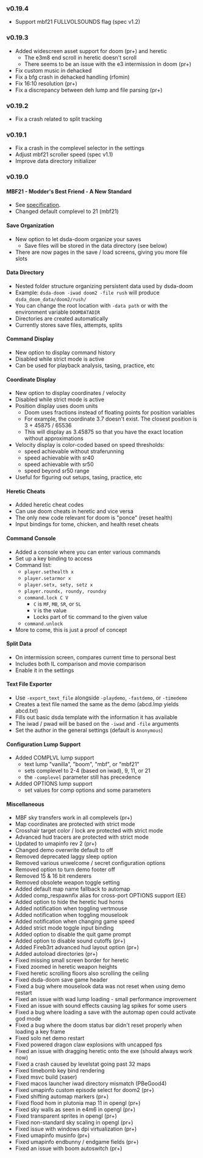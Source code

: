 ### v0.19.4
- Support mbf21 FULLVOLSOUNDS flag (spec v1.2)

### v0.19.3
- Added widescreen asset support for doom (pr+) and heretic
  - The e3m8 end scroll in heretic doesn't scroll
  - There seems to be an issue with the e3 intermission in doom (pr+)
- Fix custom music in dehacked
- Fix a bfg crash in dehacked handling (rfomin)
- Fix 16:10 resolution (pr+)
- Fix a discrepancy between deh lump and file parsing (pr+)

### v0.19.2
- Fix a crash related to split tracking

### v0.19.1
- Fix a crash in the complevel selector in the settings
- Adjust mbf21 scroller speed (spec v1.1)
- Improve data directory initializer

### v0.19.0

#### MBF21 - Modder's Best Friend - A New Standard
- See [specification](https://github.com/kraflab/mbf21/blob/master/README.md).
- Changed default complevel to 21 (mbf21)

#### Save Organization
- New option to let dsda-doom organize your saves
  - Save files will be stored in the data directory (see below)
- There are now pages in the save / load screens, giving you more file slots

#### Data Directory
- Nested folder structure organizing persistent data used by dsda-doom
- Example: `dsda-doom -iwad doom2 -file rush` will produce `dsda_doom_data/doom2/rush/`
- You can change the root location with `-data path` or with the environment variable `DOOMDATADIR`
- Directories are created automatically
- Currently stores save files, attempts, splits

#### Command Display
- New option to display command history
- Disabled while strict mode is active
- Can be used for playback analysis, tasing, practice, etc

#### Coordinate Display
- New option to display coordinates / velocity
- Disabled while strict mode is active
- Position display uses doom units
  - Doom uses fractions instead of floating points for position variables
  - For example, the coordinate 3.7 doesn't exist. The closest position is 3 + 45875 / 65536
  - This will display as 3.45875 so that you have the exact location without approximations
- Velocity display is color-coded based on speed thresholds:
  - speed achievable without straferunning
  - speed achievable with sr40
  - speed achievable with sr50
  - speed beyond sr50 range
- Useful for figuring out setups, tasing, practice, etc

#### Heretic Cheats
- Added heretic cheat codes
- Can use doom cheats in heretic and vice versa
- The only new code relevant for doom is "ponce" (reset health)
- Input bindings for tome, chicken, and health reset cheats

#### Command Console
- Added a console where you can enter various commands
- Set up a key binding to access
- Command list:
  - `player.sethealth x`
  - `player.setarmor x`
  - `player.setx, sety, setz x`
  - `player.roundx, roundy, roundxy`
  - `command.lock C V`
    - `C` is `MF`, `MB`, `SR`, or `SL`
    - `V` is the value
    - Locks part of tic command to the given value
  - `command.unlock`
- More to come, this is just a proof of concept

#### Split Data
- On intermission screen, compares current time to personal best
- Includes both IL comparison and movie comparison
- Enable it in the settings

#### Text File Exporter
- Use `-export_text_file` alongside `-playdemo`, `-fastdemo`, or `-timedemo`
- Creates a text file named the same as the demo (abcd.lmp yields abcd.txt)
- Fills out basic dsda template with the information it has available
- The iwad / pwad will be based on the `-iwad` and `-file` arguments
- Set the author in the general settings (default is `Anonymous`)

#### Configuration Lump Support
- Added COMPLVL lump support
  - text lump "vanilla", "boom", "mbf", or "mbf21"
  - sets complevel to 2-4 (based on iwad), 9, 11, or 21
  - the `-complevel` parameter still has precedence
- Added OPTIONS lump support
  - set values for comp options and some parameters

#### Miscellaneous
- MBF sky transfers work in all complevels (pr+)
- Map coordinates are protected with strict mode
- Crosshair target color / lock are protected with strict mode
- Advanced hud tracers are protected with strict mode
- Updated to umapinfo rev 2 (pr+)
- Changed demo overwrite default to off
- Removed deprecated laggy sleep option
- Removed various unwelcome / secret configuration options
- Removed option to turn demo footer off
- Removed 15 & 16 bit renderers
- Removed obsolete weapon toggle setting
- Added default map name fallback to automap
- Added comp_respawnfix alias for cross-port OPTIONS support (EE)
- Added option to hide the heretic hud horns
- Added notification when toggling vertmouse
- Added notification when toggling mouselook
- Added notification when changing game speed
- Added strict mode toggle input binding
- Added option to disable the quit game prompt
- Added option to disable sound cutoffs (pr+)
- Added Fireb3rt advanced hud layout option (pr+)
- Added autoload directories (pr+)
- Fixed missing small screen border for heretic
- Fixed zoomed in heretic weapon heights
- Fixed heretic scrolling floors also scrolling the ceiling
- Fixed dsda-doom save game header
- Fixed a bug where mouselook data was not reset when using demo restart
- Fixed an issue with wad lump loading - small performance improvement
- Fixed an issue with sound effects causing lag spikes for some users
- Fixed a bug where loading a save with the automap open could activate god mode
- Fixed a bug where the doom status bar didn't reset properly when loading a key frame
- Fixed solo net demo restart
- Fixed powered dragon claw explosions with uncapped fps
- Fixed an issue with dragging heretic onto the exe (should always work now)
- Fixed a crash caused by levelstat going past 32 maps
- Fixed timebomb key bind rendering
- Fixed msvc build (xaser)
- Fixed macos launcher iwad directory mismatch (PBeGood4)
- Fixed umapinfo custom episode select for doom2 (pr+)
- Fixed shifting automap markers (pr+)
- Fixed flood hom in plutonia map 11 in opengl (pr+)
- Fixed sky walls as seen in e4m6 in opengl (pr+)
- Fixed transparent sprites in opengl (pr+)
- Fixed non-standard sky scaling in opengl (pr+)
- Fixed issue with windows dpi virtualization (pr+)
- Fixed umapinfo musinfo (pr+)
- Fixed umapinfo endbunny / endgame fields (pr+)
- Fixed an issue with boom autoswitch (pr+)
